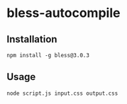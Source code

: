 # bless-autocompile
## Installation
```
npm install -g bless@3.0.3
```
## Usage
```
node script.js input.css output.css
```
